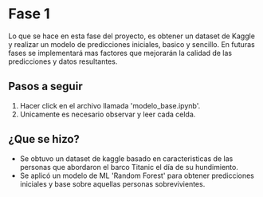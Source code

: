 # Fase 1

Lo que se hace en esta fase del proyecto, es obtener un dataset de Kaggle y realizar un modelo de predicciones iniciales, basico y sencillo.
En futuras fases se implementará mas factores que mejorarán la calidad de las predicciones y datos resultantes.

## Pasos a seguir
1. Hacer click en el archivo llamada 'modelo_base.ipynb'.
2. Unicamente es necesario observar y leer cada celda.

## ¿Que se hizo?
+ Se obtuvo un dataset de kaggle basado en caracteristicas de las personas que abordaron el barco Titanic el día de su hundimiento.
+ Se aplicó un modelo de ML 'Random Forest' para obtener predicciones iniciales y base sobre aquellas personas sobrevivientes.
